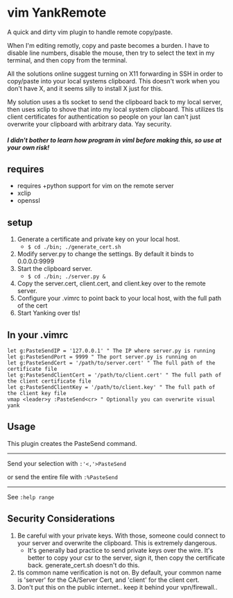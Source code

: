 # vim YankRemote
A quick and dirty vim plugin to handle remote copy/paste.

When I'm editing remotly, copy and paste becomes a burden. I have to disable line numbers, disable the mouse, then try to select the text in my terminal, and then copy from the terminal.

All the solutions online suggest turning on X11 forwarding in SSH in order to copy/paste into your local systems clipboard.
This doesn't work when you don't have X, and it seems silly to install X just for this.

My solution uses a tls socket to send the clipboard back to my local server, then uses xclip to shove that into my local system clipboard.
This utilizes tls client certificates for authentication so people on your lan can't just overwrite your clipboard with arbitrary data. Yay security.

##### I didn't bother to learn how program in viml before making this, so use at your own risk! #####

## requires ##
* requires +python support for vim on the remote server
* xclip
* openssl

## setup ##
1. Generate a certificate and private key on your local host.
	* ``` $ cd ./bin; ./generate_cert.sh ```
2. Modify server.py to change the settings. By default it binds to 0.0.0.0:9999
3. Start the clipboard server.
	* ``` $ cd ./bin; ./server.py & ```
4. Copy the server.cert, client.cert, and client.key over to the remote server.
5. Configure your .vimrc to point back to your local host, with the full path of the cert
6. Start Yanking over tls!

## In your .vimrc
```
let g:PasteSendIP = '127.0.0.1' " The IP where server.py is running
let g:PasteSendPort = 9999 " The port server.py is running on
let g:PasteSendCert = '/path/to/server.cert' " The full path of the certificate file
let g:PasteSendClientCert = '/path/to/client.cert' " The full path of the client certificate file
let g:PasteSendClientKey = '/path/to/client.key' " The full path of the client key file
vmap <leader>y :PasteSend<cr> " Optionally you can overwrite visual yank
```
## Usage
This plugin creates the PasteSend command.

---

Send your selection with
``` :'<,'>PasteSend ```

or send the entire file with
``` :%PasteSend ```

---

See ```:help range```

## Security Considerations
1. Be careful with your private keys. With those, someone could connect to your server and overwrite the clipboard. This is extremely dangerous.
	* It's generally bad practice to send private keys over the wire. It's better to copy your csr to the server, sign it, then copy the certificate back. generate_cert.sh doesn't do this.
2. tls common name verification is not on. By default, your common name is 'server' for the CA/Server Cert, and 'client' for the client cert.
3. Don't put this on the public internet.. keep it behind your vpn/firewall..
